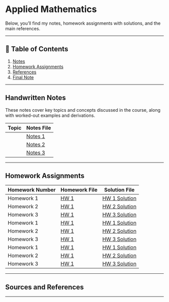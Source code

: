 # Applied Mathematics

Below, you’ll find my notes, homework assignments with solutions, and the main references.

---

## 📖 Table of Contents
1. [Notes](#notes)
2. [Homework Assignments](#homework-assigs)
3. [References](#refs)
4. [Final Note](#fnote)

---

## Handwritten Notes
These notes cover key topics and concepts discussed in the course, along with worked-out examples and derivations.

| Topic                              | Notes File                            |
|------------------------------------|---------------------------------------|
|                                    | [Notes 1]()|
|                                    | [Notes 2]()         |
|                                    | [Notes 3]()                  |

---

## Homework Assignments


| Homework Number  | Homework File               | Solution File               |
|------------------|-----------------------------|-----------------------------|
| Homework 1       | [HW 1](HW#1.pdf)            | [HW 1 Solution](hws1)        |
| Homework 2       | [HW 1](HW#2.pdf)            | [HW 2 Solution](hws2)        |
| Homework 3       | [HW 1](HW#3.pdf)            | [HW 3 Solution](hw3)        |
| Homework 1       |[HW 1](HW#4.pdf)             | [HW 1 Solution](hw4)        |
| Homework 2       |[HW 1](HW#5.pdf)             | [HW 2 Solution](hws5)        |
| Homework 3       |[HW 1](HW#6.pdf)             | [HW 3 Solution](hws6)        |
| Homework 1       | [HW 1](HW#7.pdf)            | [HW 1 Solution](hws7)        |
| Homework 2       | [HW 1](HW#8.pdf)            | [HW 2 Solution](hws8)        |
| Homework 3       | [HW 1](HW#9.pdf)            | [HW 3 Solution](hws9)        |

---

## Sources and References


---


